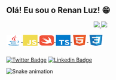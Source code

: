 ## Olá! Eu sou o Renan Luz! 😁

<div align="center">
  <a href="https://github.com/renanluz"> 
  <img height="180em" src="https://github-readme-stats.vercel.app/api?username=renanluz&show_icons=true&theme=algolia&include_all_commits=true&count_private=true"/>
  <img height="180em" src="https://github-readme-stats.vercel.app/api/top-langs/?username=renanluz&layout=compact&langs_count=7&theme=algolia"/>
</div>
  
  <div style="display: inline_block"><br>
  <img align="center" alt="Java" height="30" width="40" src="https://raw.githubusercontent.com/devicons/devicon/master/icons/java/java-original.svg">
  <img align="center" alt="JS" height="30" width="40" src="https://raw.githubusercontent.com/devicons/devicon/master/icons/javascript/javascript-plain.svg">
  <img align="center" alt="SWIFT" height="30" width="40" src="https://raw.githubusercontent.com/devicons/devicon/master/icons/swift/swift-original.svg">
  <img align="center" alt="TS" height="30" width="40" src="https://raw.githubusercontent.com/devicons/devicon/master/icons/typescript/typescript-plain.svg">
  <img align="center" alt="HTML" height="30" width="40" src="https://raw.githubusercontent.com/devicons/devicon/master/icons/html5/html5-original.svg">
  <img align="center" alt="CSS" height="30" width="40" src="https://raw.githubusercontent.com/devicons/devicon/master/icons/css3/css3-original.svg">  

</div>

  ##

[![Twitter Badge](https://img.shields.io/badge/-Twitter-1ca0f1?style=flat-square&labelColor=1ca0f1&logo=twitter&logoColor=white&link=https://twitter.com/renan_luz)](https://twitter.com/renan_luz)
[![Linkedin Badge](https://img.shields.io/badge/-LinkedIn-blue?style=flat-square&logo=Linkedin&logoColor=white&link=https://www.linkedin.com/in/renan-luz)](https://www.linkedin.com/in/renan-luz/)

  
  ![Snake animation](https://github.com/renanluz/renanluz/blob/output/github-contribution-grid-snake.svg)
